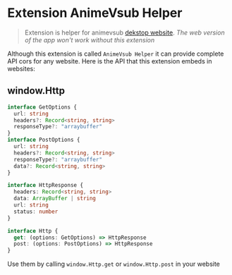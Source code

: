# Extension AnimeVsub Helper

> Extension is helper for animevsub [dekstop website](https://github.com/anime-vsub/desktop-web).
> *The web version of the app won't work without this extension*

Although this extension is called `AnimeVsub Helper` it can provide complete API cors for any website.  Here is the API that this extension embeds in websites:

## window.Http
```ts
interface GetOptions {
  url: string
  headers?: Record<string, string>
  responseType?: "arraybuffer"
}
interface PostOptions {
  url: string
  headers?: Record<string, string>
  responseType?: "arraybuffer"
  data?: Record<string, string>
}

interface HttpResponse {
  headers: Record<string, string>
  data: ArrayBuffer | string
  url: string
  status: number
}

interface Http {
  get: (options: GetOptions) => HttpResponse
  post: (options: PostOptions) => HttpResponse
}
```

Use them by calling `window.Http.get` or `window.Http.post` in your website
